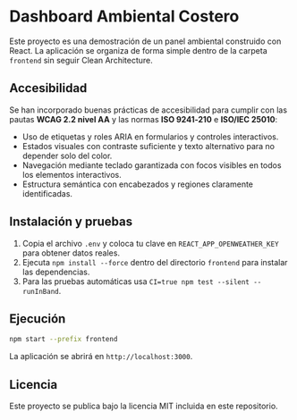 # Dashboard Ambiental Costero

Este proyecto es una demostración de un panel ambiental construido con React. La aplicación se organiza de forma simple dentro de la carpeta `frontend` sin seguir Clean Architecture.

## Accesibilidad

Se han incorporado buenas prácticas de accesibilidad para cumplir con las pautas **WCAG 2.2 nivel AA** y las normas **ISO 9241‑210** e **ISO/IEC 25010**:

- Uso de etiquetas y roles ARIA en formularios y controles interactivos.
- Estados visuales con contraste suficiente y texto alternativo para no depender solo del color.
- Navegación mediante teclado garantizada con focos visibles en todos los elementos interactivos.
- Estructura semántica con encabezados y regiones claramente identificadas.

## Instalación y pruebas

1. Copia el archivo `.env` y coloca tu clave en `REACT_APP_OPENWEATHER_KEY` para obtener datos reales.
2. Ejecuta `npm install --force` dentro del directorio `frontend` para instalar las dependencias.
3. Para las pruebas automáticas usa `CI=true npm test --silent --runInBand`.

## Ejecución

```bash
npm start --prefix frontend
```

La aplicación se abrirá en `http://localhost:3000`.

## Licencia

Este proyecto se publica bajo la licencia MIT incluida en este repositorio.
